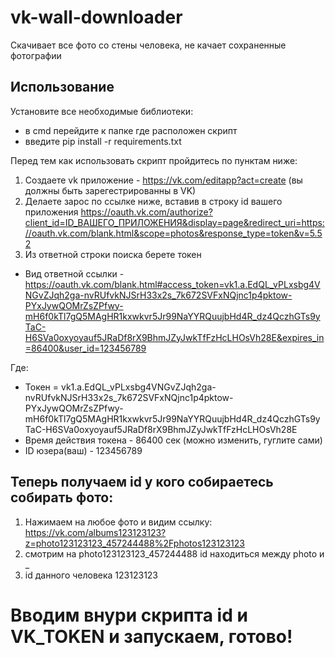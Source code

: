 # vk-wall-downloader
Скачивает все фото со стены человека, не качает сохраненные фотографии

## Использование
Установите все необходимые библиотеки:
- в cmd перейдите к папке где расположен скрипт
- введите pip install -r requirements.txt

Перед тем как использовать скрипт пройдитесь по пунктам ниже:
1. Создаете vk приложение - https://vk.com/editapp?act=create (вы должны быть зарегестрированны в VK)
2. Делаете зарос по ссылке ниже, вставив в строку id вашего приложения
https://oauth.vk.com/authorize?client_id=ID_ВАШЕГО_ПРИЛОЖЕНИЯ&display=page&redirect_uri=https://oauth.vk.com/blank.html&scope=photos&response_type=token&v=5.52
4. Из ответной строки поиска берете токен
- Вид ответной ссылки - https://oauth.vk.com/blank.html#access_token=vk1.a.EdQL_vPLxsbg4VNGvZJqh2ga-nvRUfvkNJSrH33x2s_7k672SVFxNQjnc1p4pktow-PYxJywQOMrZsZPfwy-mH6f0kTl7gQ5MAgHR1kxwkvr5Jr99NaYYRQuujbHd4R_dz4QczhGTs9yTaC-H6SVa0oxyoyauf5JRaDf8rX9BhmJZyJwkTfFzHcLHOsVh28E&expires_in=86400&user_id=123456789

Где:
- Токен = vk1.a.EdQL_vPLxsbg4VNGvZJqh2ga-nvRUfvkNJSrH33x2s_7k672SVFxNQjnc1p4pktow-PYxJywQOMrZsZPfwy-mH6f0kTl7gQ5MAgHR1kxwkvr5Jr99NaYYRQuujbHd4R_dz4QczhGTs9yTaC-H6SVa0oxyoyauf5JRaDf8rX9BhmJZyJwkTfFzHcLHOsVh28E
- Время действия токена - 86400 сек (можно изменить, гуглите сами)
- ID юзера(ваш) - 123456789

## Теперь получаем id у кого собираетесь собирать фото:
1. Нажимаем на любое фото и видим ссылку:
    https://vk.com/albums123123123?z=photo123123123_457244488%2Fphotos123123123
2. смотрим на photo123123123_457244488 id находиться между photo и _
3. id данного человека 123123123

# Вводим внури скрипта id и VK_TOKEN и запускаем, готово!

